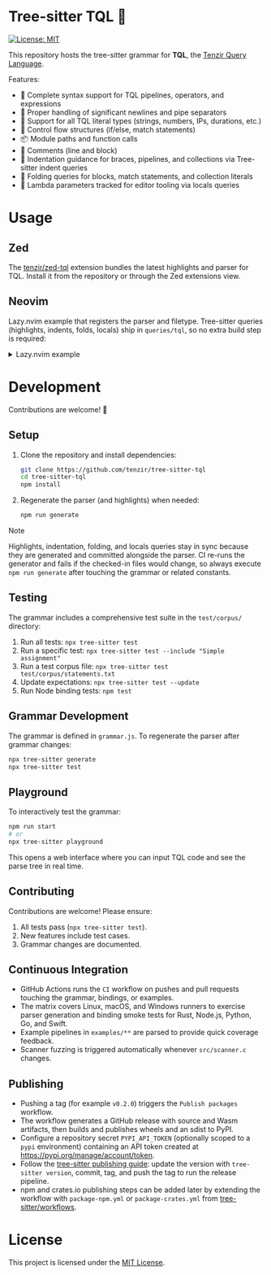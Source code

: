 # Tree-sitter TQL 🌳

[![License: MIT](https://img.shields.io/badge/License-MIT-green.svg)](https://opensource.org/licenses/MIT)

This repository hosts the tree-sitter grammar for **TQL**, the [Tenzir Query Language](https://docs.tenzir.com/explanations/language).

Features:

- 🚀 Complete syntax support for TQL pipelines, operators, and expressions
- 📝 Proper handling of significant newlines and pipe separators
- 🔢 Support for all TQL literal types (strings, numbers, IPs, durations, etc.)
- 🔀 Control flow structures (if/else, match statements)
- 📦 Module paths and function calls
- 💬 Comments (line and block)
- 📏 Indentation guidance for braces, pipelines, and collections via Tree-sitter indent queries
- 🔻 Folding queries for blocks, match statements, and collection literals
- 🧠 Lambda parameters tracked for editor tooling via locals queries

# Usage

## Zed

The [tenzir/zed-tql](https://github.com/tenzir/zed-tql) extension bundles the
latest highlights and parser for TQL. Install it from the repository or through
the Zed extensions view.

## Neovim

Lazy.nvim example that registers the parser and filetype. Tree-sitter queries
(highlights, indents, folds, locals) ship in `queries/tql`, so no extra build
step is
required:

<details>
<summary>Lazy.nvim example</summary>

```lua
return {
  'nvim-treesitter/nvim-treesitter',
  build = ':TSUpdate',
  dependencies = {
    'tenzir/tree-sitter-tql',
  },
  opts = function(_, opts)
    opts.ensure_installed = {
      'bash',
      'c',
      'comment',
      'cpp',
      'fish',
      'json',
      'lua',
      'markdown',
      'python',
      'r',
      'tql',
      'yaml',
    }

    opts.highlight = {
      enable = true,
      additional_vim_regex_highlighting = true,
    }

    opts.incremental_selection = {
      enable = true,
      keymaps = {
        init_selection = '<CR>',
        scope_incremental = '<CR>',
        node_incremental = '<TAB>',
        node_decremental = '<S-TAB>',
      },
    }

    return opts
  end,
  config = function(_, opts)
    local parser_config = require('nvim-treesitter.parsers').get_parser_configs()
    parser_config.tql = {
      install_info = {
        url = 'https://github.com/tenzir/tree-sitter-tql',
        files = { 'src/parser.c' },
        branch = 'main',
      },
      filetype = 'tql',
    }

    require('nvim-treesitter.configs').setup(opts)
    vim.filetype.add({ extension = { tql = 'tql' } })
  end,
}
```

</details>

# Development

Contributions are welcome! 🎉

## Setup

1. Clone the repository and install dependencies:

   ```bash
   git clone https://github.com/tenzir/tree-sitter-tql
   cd tree-sitter-tql
   npm install
   ```

2. Regenerate the parser (and highlights) when needed:

   ```bash
   npm run generate
   ```

> [!NOTE]
> Highlights, indentation, folding, and locals queries stay in sync because
> they are generated and committed alongside the parser. CI re-runs the
> generator and fails if the checked-in files would change, so always execute
> `npm run generate` after touching the grammar or related constants.

## Testing

The grammar includes a comprehensive test suite in the `test/corpus/` directory:

1. Run all tests: `npx tree-sitter test`
2. Run a specific test: `npx tree-sitter test --include "Simple assignment"`
3. Run a test corpus file: `npx tree-sitter test test/corpus/statements.txt`
4. Update expectations: `npx tree-sitter test --update`
5. Run Node binding tests: `npm test`

## Grammar Development

The grammar is defined in `grammar.js`. To regenerate the parser after grammar
changes:

```bash
npx tree-sitter generate
npx tree-sitter test
```

## Playground

To interactively test the grammar:

```bash
npm run start
# or
npx tree-sitter playground
```

This opens a web interface where you can input TQL code and see the parse tree in real time.

## Contributing

Contributions are welcome! Please ensure:

1. All tests pass (`npx tree-sitter test`).
2. New features include test cases.
3. Grammar changes are documented.

## Continuous Integration

- GitHub Actions runs the `CI` workflow on pushes and pull requests touching the grammar, bindings, or examples.
- The matrix covers Linux, macOS, and Windows runners to exercise parser generation and binding smoke tests for Rust, Node.js, Python, Go, and Swift.
- Example pipelines in `examples/**` are parsed to provide quick coverage feedback.
- Scanner fuzzing is triggered automatically whenever `src/scanner.c` changes.

## Publishing

- Pushing a tag (for example `v0.2.0`) triggers the `Publish packages` workflow.
- The workflow generates a GitHub release with source and Wasm artifacts, then builds and publishes wheels and an sdist to PyPI.
- Configure a repository secret `PYPI_API_TOKEN` (optionally scoped to a `pypi` environment) containing an API token created at https://pypi.org/manage/account/token.
- Follow the [tree-sitter publishing guide](https://tree-sitter.github.io/tree-sitter/creating-parsers/6-publishing.html): update the version with `tree-sitter version`, commit, tag, and push the tag to run the release pipeline.
- npm and crates.io publishing steps can be added later by extending the workflow with `package-npm.yml` or `package-crates.yml` from [tree-sitter/workflows](https://github.com/tree-sitter/workflows).

# License

This project is licensed under the [MIT License](LICENSE).
